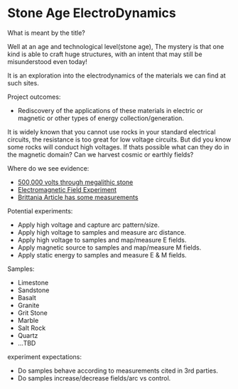 # Stone Age ElectroDynamics

What is meant by the title?

Well at an age and technological level(stone age), The mystery is that one kind is able to craft huge structures, with an intent that may still be misunderstood even today!

It is an exploration into the electrodynamics of the materials we can find at such sites.

Project outcomes: 
- Rediscovery of the applications of these materials in electric or magnetic or other types of energy collection/generation.

It is widely known that you cannot use rocks in your standard electrical circuits, the resistance is too great for low voltage circuits. But did you know some rocks will conduct high voltages. If thats possible what can they do in the magnetic domain? Can we harvest cosmic or earthly fields? 

Where do we see evidence:
- [500,000 volts through megalithic stone](https://www.youtube.com/watch?v=PS1azzN0b-I)
- [Electromagnetic Field Experiment](https://www.youtube.com/watch?v=cMgbTd38ozE)
- [Brittania Article has some measurements](https://www.britannica.com/science/rock-geology/Hysteresis-and-magnetic-susceptibility)

Potential experiments:
- Apply high voltage and capture arc pattern/size.
- Apply high voltage to samples and measure arc distance.
- Apply high voltage to samples and map/measure E fields.
- Apply magnetic source to samples and map/measure M fields.
- Apply static energy to samples and measure E & M fields.

Samples: 
- Limestone
- Sandstone
- Basalt
- Granite
- Grit Stone
- Marble
- Salt Rock
- Quartz
- ...TBD

experiment expectations:
- Do samples behave according to measurements cited in 3rd parties.
- Do samples increase/decrease fields/arc vs control.

